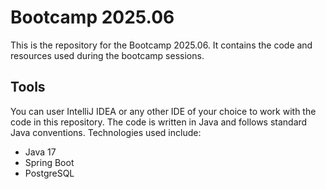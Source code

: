 # Bootcamp 2025.06

This is the repository for the Bootcamp 2025.06. It contains the code and resources used during the bootcamp sessions.

## Tools

You can user IntelliJ IDEA or any other IDE of your choice to work with the code in this repository. 
The code is written in Java and follows standard Java conventions. Technologies used include:
- Java 17
- Spring Boot
- PostgreSQL






